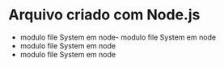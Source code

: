 # Arquivo criado com Node.js
- modulo file System em node- modulo file System em node
- modulo file System em node
- modulo file System em node